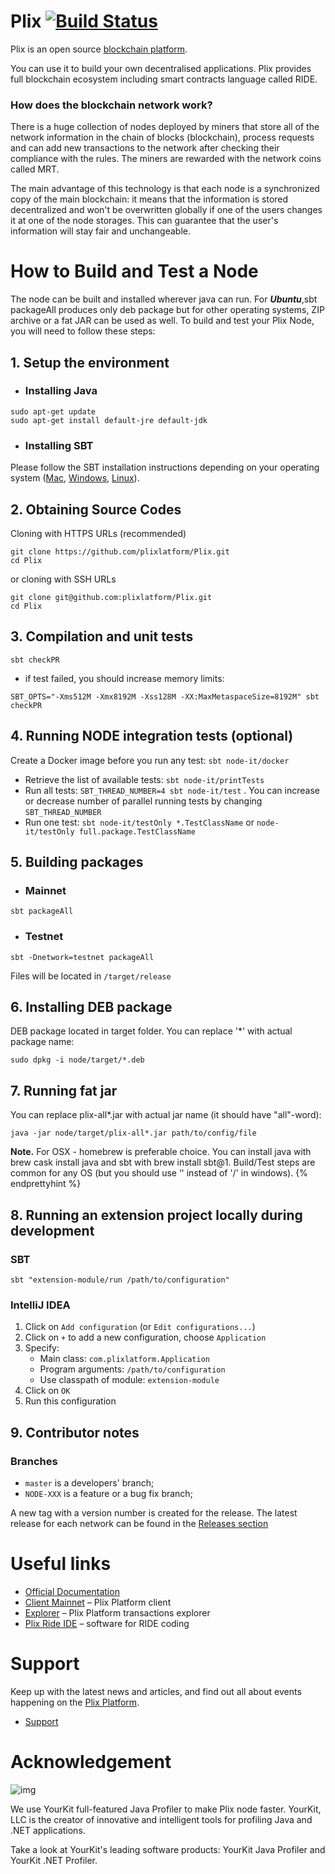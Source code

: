 # Plix [![Build Status](https://travis-ci.com/plixlatform/Plix.svg?branch=master)](https://travis-ci.com/plixlatform/Plix)

Plix is an open source [blockchain platform](https://plixlatform.com/).

You can use it to build your own decentralised applications. Plix provides full blockchain ecosystem including smart contracts language called RIDE.

### How does the blockchain network work?

There is a huge collection of nodes deployed by miners that store all of the network information in the chain of blocks (blockchain), process requests and can add new transactions to the network after checking their compliance with the rules. The miners are rewarded with the network coins called MRT. 

The main advantage of this technology is that each node is a synchronized copy of the main blockchain: it means that the information is stored decentralized and won't be overwritten globally if one of the users changes it at one of the node storages. This can guarantee that the user's information will stay fair and unchangeable. 

# How to Build and Test a Node

The node can be built and installed wherever java can run. For ***Ubuntu***,sbt packageAll ‌produces only deb package but for other operating systems, ZIP archive or a fat JAR can be used as well. To build and test your Plix Node, you will need to follow these steps:

## 1. Setup the environment

- ### Installing Java

```
sudo apt-get update
sudo apt-get install default-jre default-jdk
```

- ### Installing SBT

Please follow the SBT installation instructions depending on your operating system ([Mac](https://www.scala-sbt.org/1.0/docs/Installing-sbt-on-Mac.html), [Windows](https://www.scala-sbt.org/1.0/docs/Installing-sbt-on-Windows.html), [Linux](https://www.scala-sbt.org/1.0/docs/Installing-sbt-on-Linux.html)).

## 2. Obtaining Source Codes

Cloning with HTTPS URLs (recommended)
```
git clone https://github.com/plixlatform/Plix.git
cd Plix
```
or cloning with SSH URLs
```
git clone git@github.com:plixlatform/Plix.git
cd Plix
```

## 3. Compilation and unit tests

```
sbt checkPR
```
* if test failed, you should increase memory limits:
```
SBT_OPTS="-Xms512M -Xmx8192M -Xss128M -XX:MaxMetaspaceSize=8192M" sbt checkPR
```

## 4. Running NODE integration tests (optional)

Create a Docker image before you run any test: `sbt node-it/docker`

- Retrieve the list of available tests: `sbt node-it/printTests`
- Run all tests: `SBT_THREAD_NUMBER=4 sbt node-it/test` . You can increase or decrease number of parallel running tests by changing `SBT_THREAD_NUMBER`
- Run one test: `sbt node-it/testOnly *.TestClassName` or `node-it/testOnly full.package.TestClassName`

## 5. Building packages

- ### Mainnet

```
sbt packageAll
```

- ### Testnet

```
sbt -Dnetwork=testnet packageAll
```

Files will be located in `/target/release`

## 6. Installing DEB package

DEB package located in target folder. You can replace '*' with actual package name:

```
sudo dpkg -i node/target/*.deb
```

## 7. Running fat jar

You can replace plix-all*.jar with actual jar name (it should have "all"-word):

```
java -jar node/target/plix-all*.jar path/to/config/file
```

**Note.** For OSX - homebrew is preferable choice. You can install java with brew cask install java and sbt with brew install sbt@1. Build/Test steps are common for any OS (but you should use ‘' instead of '/' in windows). {% endprettyhint %}

## 8. Running an extension project locally during development

### SBT

```
sbt "extension-module/run /path/to/configuration"

```

### IntelliJ IDEA

1. Click on `Add configuration` (or `Edit configurations...`)
2. Click on `+` to add a new configuration, choose `Application`
3. Specify:
   - Main class: `com.plixlatform.Application`
   - Program arguments: `/path/to/configuration`
   - Use classpath of module: `extension-module`
4. Click on `OK`
5. Run this configuration 

## 9. Contributor notes

### Branches

* `master` is a developers' branch;
* `NODE-XXX` is a feature or a bug fix branch;

A new tag with a version number is created for the release. The latest release for each network can be found in the [Releases section](https://github.com/plixlatform/Plix/releases)

# Useful links

- [Official Documentation](https://docs.plixlatform.com/)
- [Client Mainnet](https://client.plixlatform.com/) – Plix Platform client
- [Explorer](https://explorer.plixlatform.com/) – Plix Platform transactions explorer
- [Plix Ride IDE](https://ide.plixlatform.com/) – software for RIDE coding

# Support

Keep up with the latest news and articles, and find out all about events happening on the [Plix Platform](https://plixlatform.com/).

- [Support](https://support.plixlatform.com/)

# Acknowledgement

![img](https://camo.githubusercontent.com/97fa03cac759a772255b93c64ab1c9f76a103681/68747470733a2f2f7777772e796f75726b69742e636f6d2f696d616765732f796b6c6f676f2e706e67)

We use YourKit full-featured Java Profiler to make Plix node faster. YourKit, LLC is the creator of innovative and intelligent tools for profiling Java and .NET applications.

Take a look at YourKit's leading software products: YourKit Java Profiler and YourKit .NET Profiler.
